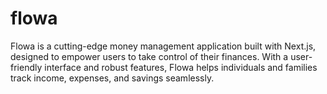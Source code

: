 # flowa
Flowa is a cutting-edge money management application built with Next.js, designed to empower users to take control of their finances. With a user-friendly interface and robust features, Flowa helps individuals and families track income, expenses, and savings seamlessly.
